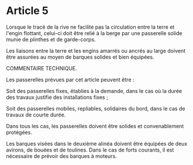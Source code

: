 # Article 5

Lorsque le tracé de la rive ne facilite pas la circulation entre la terre et l'engin flottant, celui-ci doit être relié à la berge par une passerelle solide munie de plinthes et de garde-corps.

Les liaisons entre la terre et les engins amarrés ou ancrés au large doivent être assurées au moyen de barques solides et bien équipées.

COMMENTAIRE TECHNIQUE.

Les passerelles prévues par cet article peuvent être :

Soit des passerelles fixes, établies à la demande, dans le cas où la durée des travaux justifie des installations fixes ;

Soit des passerelles mobiles, repliables, solidaires du bord, dans le cas de travaux de courte durée.

Dans tous les cas, les passerelles doivent être solides et convenablement protégées.

Les barques visées dans le deuxième alinéa doivent être équipées de deux avirons, de bouées et de toulines. Dans le cas de forts courants, il est nécessaire de prévoir des barques à moteurs.
